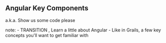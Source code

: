 ##  Angular Key Components
a.k.a. Show us some code please

note:
    - TRANSITION , Learn a little about Angular
    - Like in Grails, a few key concepts you'll want to get familiar with
